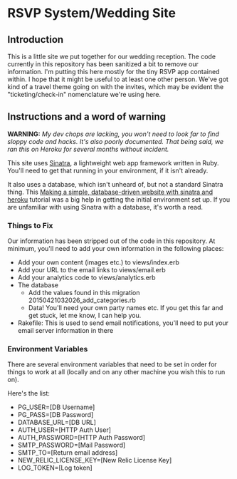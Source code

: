 # RSVP System/Wedding Site

## Introduction

This is a little site we put together for our wedding reception. The code currently in this repository has been sanitized a bit to remove our information. I'm putting this here mostly for the tiny RSVP app contained within. I hope that it might be useful to at least one other person. We've got kind of a travel theme going on with the invites, which may be evident the "ticketing/check-in" nomenclature we're using here.

## Instructions and a word of warning

**WARNING:** *My dev chops are lacking, you won't need to look far to find sloppy code and hacks. It's also poorly documented. That being said, we ran this on Heroku for several months without incident.*

This site uses [Sinatra](http://www.sinatrarb.com/), a lightweight web app framework written in Ruby. You'll need to get that running in your environment, if it isn't already.

It also uses a database, which isn't unheard of, but not a standard Sinatra thing. This [Making a simple, database-driven website with sinatra and heroku](https://samuelstern.wordpress.com/2012/11/28/making-a-simple-database-driven-website-with-sinatra-and-heroku/) tutorial was a big help in getting the initial environment set up. If you are unfamiliar with using Sinatra with a database, it's worth a read.

### Things to Fix

Our information has been stripped out of the code in this repository. At minimum, you'll need to add your own information in the following places:

- Add your own content (images etc.) to views/index.erb
- Add your URL to the email links to views/email.erb
- Add your analytics code to views/analytics.erb
- The database
  - Add the values found in this migration 20150421032026_add_categories.rb
  - Data! You'll need your own party names etc. If you get this far and get stuck, let me know, I can help you.
- Rakefile: This is used to send email notifications, you'll need to put your email server information in there

### Environment Variables

There are several environment variables that need to be set in order for things to work at all (locally and on any other machine you wish this to run on).

Here's the list:

- PG_USER=[DB Username]
- PG_PASS=[DB Password]
- DATABASE_URL=[DB URL]
- AUTH_USER=[HTTP Auth User]
- AUTH_PASSWORD=[HTTP Auth Password]
- SMTP_PASSWORD=[Mail Password]
- SMTP_TO=[Return email address]
- NEW_RELIC_LICENSE_KEY=[New Relic License Key]
- LOG_TOKEN=[Log token]

